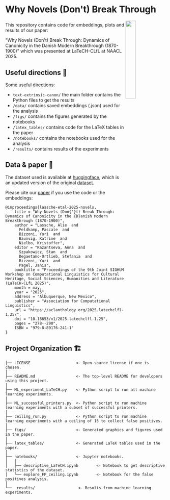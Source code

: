 # Why Novels (Don't) Break Through

<a href="https://chc.au.dk"><img src="https://github.com/centre-for-humanities-computing/intra/raw/main/images/onboarding/CHC_logo-turquoise-full-name.png" width="25%" align="right"/></a>


###

This repository contains code for embeddings, plots and results of our paper: 

"Why Novels (Don't) Break Through: Dynamics of Canonicity in the Danish Modern Breakthrough (1870-1900)" which was presented at LaTeCH-CLfL at NAACL 2025.

## Useful directions 📌

Some useful directions:
- `text-extrinsic-canon/` the main folder contains the Python files to get the results
- `/data/` contains saved embeddings (.json) used for the analysis
- `/figs/` contains the figures generated by the notebooks
- `/latex_tables/` contains code for the LaTeX tables in the paper
- `/notebooks/` contains the notebooks used for the analysis
- `/results/` contains results of the experiments


## Data & paper 📝

The dataset used is available at [huggingface](https://huggingface.co/datasets/chcaa/memo-canonical-novels), which is an updated version of the original [dataset](https://huggingface.co/datasets/MiMe-MeMo/Corpus-v1.1).

Please cite our [paper](https://aclanthology.org/2025.latechclfl-1.25/) if you use the code or the embeddings:

```
@inproceedings{lassche-etal-2025-novels,
    title = "Why Novels (Don{'}t) Break Through: Dynamics of Canonicity in the {D}anish Modern Breakthrough (1870-1900)",
    author = "Lassche, Alie  and
      Feldkamp, Pascale  and
      Bizzoni, Yuri  and
      Baunvig, Katrine  and
      Nielbo, Kristoffer",
    editor = "Kazantseva, Anna  and
      Szpakowicz, Stan  and
      Degaetano-Ortlieb, Stefania  and
      Bizzoni, Yuri  and
      Pagel, Janis",
    booktitle = "Proceedings of the 9th Joint SIGHUM Workshop on Computational Linguistics for Cultural Heritage, Social Sciences, Humanities and Literature (LaTeCH-CLfL 2025)",
    month = may,
    year = "2025",
    address = "Albuquerque, New Mexico",
    publisher = "Association for Computational Linguistics",
    url = "https://aclanthology.org/2025.latechclfl-1.25/",
    doi = "10.18653/v1/2025.latechclfl-1.25",
    pages = "278--290",
    ISBN = "979-8-89176-241-1"
}
```


## Project Organization 🏗️

```
├── LICENSE                    <- Open-source license if one is chosen.
│
├── README.md                  <- The top-level README for developers using this project.
│
├── ML_experiment_LaTeCH.py    <- Python script to run all machine learning experiments.
│
├── ML_successful_printers.py  <- Python script to run machine learning experiments with a subset of successful printers.
│
├── ceiling_run.py             <- Python script to run machine learning experiments with a ceiling of 15 to collect false positives.
│
├── figs/                      <- Generated graphics and figures used in the paper.
│
├── latex_tables/              <- Generated LaTeX tables used in the paper.
│
├── notebooks/                 <- Jupyter notebooks.
│   │
│   ├── descriptive_LaTeCH.ipynb        <- Notebook to get descriptive statistics of the dataset.
│   └── explore_FP_ceiling.ipynb        <- Notebook for the false positives analysis.
│
└──  results/                   <- Results from machine learning experiments.
```
